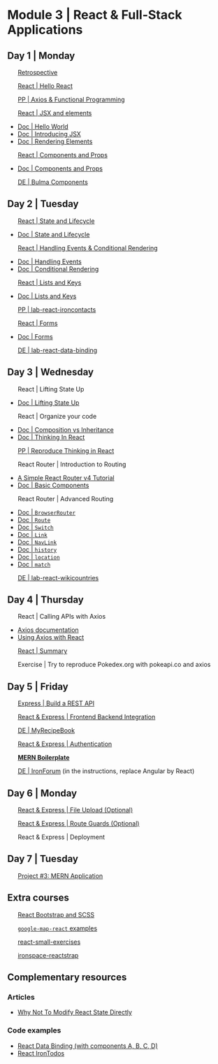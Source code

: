 # Module 3 | React & Full-Stack Applications

<!-- <img src="svg/github.svg" width="20" height="13" style="padding-bottom:4px;vertical-align:middle" />  -->

## Day 1 | Monday

<img src="svg/desktop.svg" width="20" height="13" /> [Retrospective](http://learn.ironhack.com/#/learning_unit/2481)


<img src="svg/desktop.svg" width="20" height="13" /> [React | Hello React](lessons/1-2-react-hello-react.md)


<img src="svg/github.svg" width="20" height="13" /> [PP | Axios & Functional Programming](labs/lab-axios-functional-programming/)


<img src="svg/desktop.svg" width="20" height="13" /> [React | JSX and elements](lessons/1-3-react-jsx-and-rendering-elements.md)
  - [Doc | Hello World](https://reactjs.org/docs/hello-world.html) <!-- 2% -->
  - [Doc | Introducing JSX](https://reactjs.org/docs/introducing-jsx.html) <!-- 7% -->
  - [Doc | Rendering Elements](https://reactjs.org/docs/rendering-elements.html) <!-- 5% -->


<img src="svg/desktop.svg" width="20" height="13" /> [React | Components and Props](lessons/1-4-react-components-and-props.md)
  - [Doc | Components and Props](https://reactjs.org/docs/components-and-props.html) <!-- 9% -->


<img src="svg/github.svg" width="20" height="13" /> [DE | Bulma Components](labs/lab-react-bulma-components/)



<!-- 
Retrospective
TypeScript 
PP | Typescript - Basic Exercises
Angular | Hello Angular 2
Angular | Components
DE | Angular | Introduction
-->

## Day 2 | Tuesday

<img src="svg/desktop.svg" width="20" height="13" /> [React | State and Lifecycle](lessons/2-1-react-state-and-lifecycle.md)
  - [Doc | State and Lifecycle](https://reactjs.org/docs/state-and-lifecycle.html) <!-- 15% -->


<img src="svg/desktop.svg" width="20" height="13" /> [React | Handling Events & Conditional Rendering](lessons/2-2-react-handling-events-and-conditional-rendering.md)
  - [Doc | Handling Events](https://reactjs.org/docs/handling-events.html) <!-- 6% -->
  - [Doc | Conditional Rendering](https://reactjs.org/docs/conditional-rendering.html) <!-- 8% -->


<img src="svg/desktop.svg" width="20" height="13" /> [React | Lists and Keys](lessons/2-3-react-list-and-keys.md)
  - [Doc | Lists and Keys](https://reactjs.org/docs/lists-and-keys.html) <!-- 10% -->


<img src="svg/github.svg" width="20" height="13" /> [PP | lab-react-ironcontacts](labs/lab-react-ironcontacts/)


<img src="svg/desktop.svg" width="20" height="13" /> [React | Forms](lessons/2-4-react-forms.md)
  - [Doc | Forms](https://reactjs.org/docs/forms.html) <!-- 10% -->


<img src="svg/github.svg" width="20" height="13" /> [DE | lab-react-data-binding](labs/lab-react-data-binding/)

<!-- 
Angular | Modules and NgModule
Angular | Databinding
PP | IronContacts
Angular | Pipes
Angular | Directives
DE | IronNutrition
-->

## Day 3 | Wednesday


<img src="svg/desktop.svg" width="20" height="13" /> React | Lifting State Up
  - [Doc | Lifting State Up](https://reactjs.org/docs/lifting-state-up.html) <!-- 13% -->


<img src="svg/desktop.svg" width="20" height="13" />  React | Organize your code
  - [Doc | Composition vs Inheritance](https://reactjs.org/docs/composition-vs-inheritance.html) <!-- 6% -->
  - [Doc | Thinking In React](https://reactjs.org/docs/thinking-in-react.html) <!-- 10% -->


<img src="svg/desktop.svg" width="20" height="13" />  [PP | Reproduce Thinking in React](https://reactjs.org/docs/thinking-in-react.html)


<img src="svg/github.svg" width="20" height="13" /> React Router | Introduction to Routing
  - [A Simple React Router v4 Tutorial](https://medium.com/@pshrmn/a-simple-react-router-v4-tutorial-7f23ff27adf)
  - [Doc | Basic Components](https://reacttraining.com/react-router/web/guides/basic-components)


<img src="svg/desktop.svg" width="20" height="13" />  React Router | Advanced Routing
  - [Doc | `BrowserRouter`](https://reacttraining.com/react-router/web/api/BrowserRouter)
  - [Doc | `Route`](https://reacttraining.com/react-router/web/api/Route)
  - [Doc | `Switch`](https://reacttraining.com/react-router/web/api/Switch)
  - [Doc | `Link`](https://reacttraining.com/react-router/web/api/Link)
  - [Doc | `NavLink`](https://reacttraining.com/react-router/web/api/NavLink)
  - [Doc | `history`](https://reacttraining.com/react-router/web/api/history)
  - [Doc | `location`](https://reacttraining.com/react-router/web/api/location)
  - [Doc | `match`](https://reacttraining.com/react-router/web/api/match)


<img src="svg/github.svg" width="20" height="13" /> [DE | lab-react-wikicountries](labs/lab-react-wiki-countries)

<!-- 
Angular | Forms
Angular | Component To Component Communication
PP | Access Control 
Angular | Routing
Angular | Services
DE | Cinema Billboard
-->

## Day 4 | Thursday

<img src="svg/desktop.svg" width="20" height="13" /> React | Calling APIs with Axios
  - [Axios documentation](https://github.com/axios/axios)
  - [Using Axios with React](https://alligator.io/react/axios-react/)


<img src="svg/desktop.svg" width="20" height="13" /> [React | Summary](summary.md)


<img src="svg/github.svg" width="20" height="13" />  Exercise | Try to reproduce Pokedex.org with pokeapi.co and axios



<!-- 
Angular | Advanced Routing
Angular | HTTP
PP | Simple Journal
Angular | REST API Express
Angular | Backend / Frontend integration
DE | MyRecipeBook
 -->

## Day 5 | Friday


<img src="svg/desktop.svg" width="20" height="13" /> [Express | Build a REST API](http://learn.ironhack.com/#/learning_unit/3224)


<img src="svg/desktop.svg" width="20" height="13" /> [React & Express | Frontend Backend Integration](lessons/5-2-react-express-integration.md)


<img src="svg/github.svg" width="20" height="13" />  [DE | MyRecipeBook](labs/lab-react-express-recipes/README.md) 



<img src="svg/desktop.svg" width="20" height="13" /> [React & Express | Authentication](https://github.com/ta-web-paris/auth-jwt-lab)


<img src="svg/desktop.svg" width="20" height="13" /> [**MERN Boilerplate**](https://github.com/mc100s/mern-boilerplate)


<img src="svg/github.svg" width="20" height="13" /> [DE | IronForum](https://github.com/ironhack-labs/lab-angular-forum) (in the instructions, replace Angular by React)


<!-- 
Authentication
File Upload
PP | Secrets
Route Guards
Deployment
DE | IronForum
 -->

## Day 6 | Monday



<img src="svg/desktop.svg" width="20" height="13" /> [React & Express | File Upload (Optional)](lessons/6-1-react-express-file-upload.md)


<img src="svg/desktop.svg" width="20" height="13" /> [React & Express | Route Guards (Optional)](lessons/6-2-react-express-route-guards.md)


<img src="svg/desktop.svg" width="20" height="13" /> React & Express | Deployment

<!-- 
Irontrello | Project Introduction
Irontrello | Backend Architecture
Irontrello | Angular Architecture
Irontrello | Dragula, Splash Screen, and Integration
Project #3: MEAN Application
-->

## Day 7 | Tuesday

<img src="svg/desktop.svg" width="20" height="13" /> [Project #3: MERN Application](https://docs.google.com/presentation/d/1KToj2CB5XdLjCxnAJd3TIlmozx0PVVdiBlVcsO20Qqo/edit?usp=sharing)


## Extra courses

<img src="svg/desktop.svg" width="20" height="13" /> [React Bootstrap and SCSS](lessons/extra-react-bootstrap-and-scss.md)


<img src="svg/github.svg" width="20" height="13" />  [`google-map-react` examples](https://github.com/mc100s/google-map-react-examples) 


<img src="svg/github.svg" width="20" height="13" />  [react-small-exercises](https://github.com/mc100s/react-small-exercises) 


<img src="svg/github.svg" width="20" height="13" />  [ironspace-reactstrap](https://github.com/mc100s/ironspace-reactstrap) 



## Complementary resources

### Articles
- [Why Not To Modify React State Directly](https://daveceddia.com/why-not-modify-react-state-directly/)

### Code examples
- [React Data Binding (with components A, B, C, D)](https://codesandbox.io/s/p7y3jk8pq0)
- [React IronTodos](https://github.com/mc100s/react-iron-todos)
